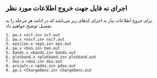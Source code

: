 ## اجرای نه فایل جهت خروج اطلاعات مورد نظر

برای خروج اطلاعات نیاز به اجرای کدهای زیر می‌باشد که در ادامه هر مرحله را به تفصیل توضیح خواهیم داد.

```
1. pw.x <scf.in> scf.out
2. pw.x <nscf.in> nscf.out
3. epsilon.x <eps.in> eps.out
4. pw.x <ban.in> ban.out
5. bands.x <bands.in> bands.out
6. plotband.x <plotband.in> plotband.out
7. dos.x <dos.in> dos.out
8. projwfc.x <pdos.in> pdos.out
9. pp.x <ChargeDens.in> ChargeDens.out
```



